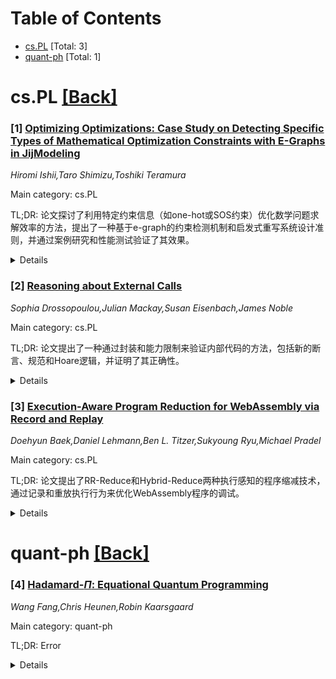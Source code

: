 <div id=toc></div>

# Table of Contents

- [cs.PL](#cs.PL) [Total: 3]
- [quant-ph](#quant-ph) [Total: 1]


<div id='cs.PL'></div>

# cs.PL [[Back]](#toc)

### [1] [Optimizing Optimizations: Case Study on Detecting Specific Types of Mathematical Optimization Constraints with E-Graphs in JijModeling](https://arxiv.org/abs/2506.06495)
*Hiromi Ishii,Taro Shimizu,Toshiki Teramura*

Main category: cs.PL

TL;DR: 论文探讨了利用特定约束信息（如one-hot或SOS约束）优化数学问题求解效率的方法，提出了一种基于e-graph的约束检测机制和启发式重写系统设计准则，并通过案例研究和性能测试验证了其效果。


<details>
  <summary>Details</summary>
Motivation: 在数学优化问题中，利用特定约束信息可以显著提高求解效率，但现有方法在符号表示和数据输入分离方面存在不足。

Method: 通过JijModeling工具分离优化问题的符号表示与输入数据，提出基于e-graph的约束检测机制和启发式重写系统设计准则。

Result: 案例研究和性能测试表明，约束检测机制显著提升了执行效率。

Conclusion: 论文提出的方法在工业级数学优化建模中具有实际应用价值，并通过egg_recursive工具简化了复杂项的编写和维护。

Abstract: In solving mathematical optimization problems efficiently, it is crucial to
make use of information about specific types of constraints, such as the
one-hot or Special-Ordered Set (SOS) constraints. In many cases, exploiting
such information gives asymptotically better execution time. JijModeling, an
industrial-strength mathematical optimization modeller, achieves this by
separating the symbolic representation of an optimization problem from the
input data. In this paper, we will report a real-world case study on a
constraint detection mechanism modulo the algebraic congruence using e-graphs,
and describe heuristic criteria for designing rewriting systems. We give
benchmarking result that shows the performance impact of the constraint
detection mechanism.
  We also introduce egg_recursive, a utility library for writing egg-terms as
recursive abstract syntax trees, reducing the burden of writing and maintaining
complex terms in S-expressions.

</details>


### [2] [Reasoning about External Calls](https://arxiv.org/abs/2506.06544)
*Sophia Drossopoulou,Julian Mackay,Susan Eisenbach,James Noble*

Main category: cs.PL

TL;DR: 论文提出了一种通过封装和能力限制来验证内部代码的方法，包括新的断言、规范和Hoare逻辑，并证明了其正确性。


<details>
  <summary>Details</summary>
Motivation: 在复杂软件中，内部可信代码与外部不可信代码紧密交织，程序员需在不信任外部代码的情况下推理其潜在影响。

Method: 提出新的能力访问断言、效果限制规范及Hoare逻辑，通过运行示例和机械化证明验证模块规范。

Result: 展示了方法的有效性，并证明了Hoare逻辑的正确性。

Conclusion: 该方法能有效限制外部调用影响，提升内部代码的可验证性。

Abstract: In today's complex software, internal trusted code is tightly intertwined
with external untrusted code. To reason about internal code, programmers must
reason about the potential effects of calls to external code, even though that
code is not trusted and may not even be available. The effects of external
calls can be limited, if internal code is programmed defensively, limiting
potential effects by limiting access to the capabilities necessary to cause
those effects.
  This paper addresses the specification and verification of internal code that
relies on encapsulation and object capabilities to limit the effects of
external calls. We propose new assertions for access to capabilities, new
specifications for limiting effects, and a Hoare logic to verify that a module
satisfies its specification, even while making external calls. We illustrate
the approach though a running example with mechanised proofs, and prove
soundness of the Hoare logic.

</details>


### [3] [Execution-Aware Program Reduction for WebAssembly via Record and Replay](https://arxiv.org/abs/2506.07834)
*Doehyun Baek,Daniel Lehmann,Ben L. Titzer,Sukyoung Ryu,Michael Pradel*

Main category: cs.PL

TL;DR: 论文提出了RR-Reduce和Hybrid-Reduce两种执行感知的程序缩减技术，通过记录和重放执行行为来优化WebAssembly程序的调试。


<details>
  <summary>Details</summary>
Motivation: 现有基于静态信息的程序缩减技术难以处理复杂WebAssembly程序，需利用执行行为信息提升效率。

Method: RR-Reduce通过识别并隔离触发错误的函数，生成仅重放目标函数交互的缩减程序；Hybrid-Reduce结合执行感知与非感知技术进一步缩减程序。

Result: RR-Reduce平均将程序缩减至原大小的1.20%，耗时14.5分钟；Hybrid-Reduce缩减至0.13%，耗时3.5小时，均显著优于现有技术。

Conclusion: RR-Reduce适合快速调试，Hybrid-Reduce适用于需最小化程序的场景。

Abstract: WebAssembly (Wasm) programs may trigger bugs in their engine implementations.
To aid debugging, program reduction techniques try to produce a smaller variant
of the input program that still triggers the bug. However, existing
execution-unaware program reduction techniques struggle with large and complex
Wasm programs, because they rely on static information and apply syntactic
transformations, while ignoring the valuable information offered by the input
program's execution behavior.
  We present RR-Reduce and Hybrid-Reduce, novel execution-aware program
reduction techniques that leverage execution behaviors via record and replay.
RR-Reduce identifies a bug-triggering function as the target function, isolates
that function from the rest of the program, and generates a reduced program
that replays only the interactions between the target function and the rest of
the program. Hybrid-Reduce combines a complementary execution-unaware reduction
technique with RR-Reduce to further reduce program size.
  We evaluate RR-Reduce and Hybrid-Reduce on 28 Wasm programs that trigger a
diverse set of bugs in three engines. On average, RR-Reduce reduces the
programs to 1.20 percent of their original size in 14.5 minutes, which
outperforms the state of the art by 33.15 times in terms of reduction time.
Hybrid-Reduce reduces the programs to 0.13 percent of their original size in
3.5 hours, which outperforms the state of the art by 3.42 times in terms of
reduced program size and 2.26 times in terms of reduction time. We envision
RR-Reduce as the go-to tool for rapid, on-demand debugging in minutes, and
Hybrid-Reduce for scenarios where developers require the smallest possible
programs.

</details>


<div id='quant-ph'></div>

# quant-ph [[Back]](#toc)

### [4] [Hadamard-$Π$: Equational Quantum Programming](https://arxiv.org/abs/2506.06835)
*Wang Fang,Chris Heunen,Robin Kaarsgaard*

Main category: quant-ph

TL;DR: Error


<details>
  <summary>Details</summary>
Motivation: Error

Method: Error

Result: Error

Conclusion: Error

Abstract: Quantum computing offers advantages over classical computation, yet the
precise features that set the two apart remain unclear. In the standard quantum
circuit model, adding a 1-qubit basis-changing gate -- commonly chosen to be
the Hadamard gate -- to a universal set of classical reversible gates yields
computationally universal quantum computation. However, the computational
behaviours enabled by this addition are not fully characterised. We give such a
characterisation by introducing a small quantum programming language extending
the universal classical reversible programming language $\Pi$ with a single
primitive corresponding to the Hadamard gate. The language comes equipped with
a sound and complete categorical semantics that is specified by a purely
equational theory, enabling reasoning about the equivalence of quantum programs
in a way that can be automated. Completeness is shown by means of a novel
finite presentation, and corresponding synthesis algorithm, for the groups of
orthogonal matrices with entries in the ring $\mathbb{Z}[\tfrac{1}{\sqrt{2}}]$.

</details>
